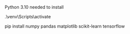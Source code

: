 Python 3.10 needed to install

.\venv\Scripts\activate

pip install numpy pandas matplotlib scikit-learn tensorflow
